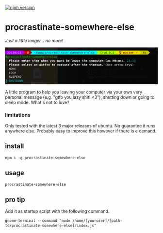 [![npm version](https://badge.fury.io/js/procrastinate-somewhere-else.svg)](https://badge.fury.io/js/procrastinate-somewhere-else)

# procrastinate-somewhere-else
*Just a little longer... no more!*

![screenshot](screenshot.png)

A little program to help you leaving your computer via your own very personal message (e.g. "gtfo you lazy shit! <3"), shutting down or going to sleep mode. What's not to love?

### limitations
Only tested with the latest 3 major releases of ubuntu. No guarantee it runs anywhere else. Probably easy to improve this however if there is a demand. 

## install
```
npm i -g procrastinate-somewhere-else
```

## usage
```
procrastinate-somewhere-else
```

## pro tip
Add it as startup script with the following command.
```
gnome-terminal --command "node /home/[youruser]/[path-to/procrastinate-somewhere-else]/index.js" 
```